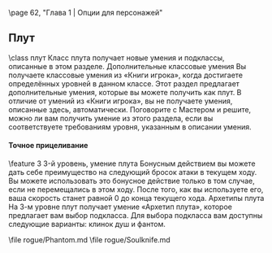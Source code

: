 \page 62, "Глава 1 | Опции для персонажей"
## Плут
\class плут
Класс плута получает новые умения и подклассы, описанные в этом разделе.
Дополнительные классовые умения
Вы получаете классовые умения из «Книги игрока»,
когда достигаете определённых уровней в данном классе. Этот раздел предлагает дополнительные умения, которые вы можете получить как плут. В отличие от умений из «Книги игрока», вы не получаете умения, описанные здесь, автоматически.
Поговорите с Мастером и решите, можно ли вам получить умение из этого раздела, если вы соответствуете требованиям уровня, указанным в описании умения.
#### Точное прицеливание
\feature 3
3-й уровень, умение плута
Бонусным действием вы можете дать себе преимущество на следующий бросок атаки в текущем ходу. Вы можете использовать это бонусное действие только в том случае, если не перемещались в этом ходу. После того, как вы используете его, ваша скорость станет равной 0 до конца текущего хода.
Архетипы плута
На 3-м уровне плут получает умение «Архетип плута», которое предлагает вам выбор подкласса.
Для выбора подкласса вам доступны следующие варианты: клинок душ и фантом.

\file rogue/Phantom.md
\file rogue/Soulknife.md
